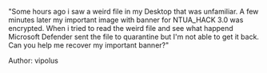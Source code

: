 "Some hours ago i saw a weird file in my Desktop that was unfamiliar. A few minutes later my important image with banner for NTUA_HACK 3.0 was encrypted. When i tried to read the weird file and see what happend Microsoft Defender sent the file to quarantine but I'm not able to get it back. Can you help me recover my important banner?"

Author: vipolus
